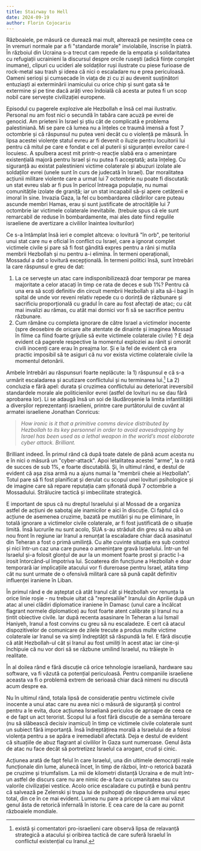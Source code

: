 ```yaml
---
title: Stairway to Hell
date: 2024-09-19
author: Florin Cojocariu
---
```

Războaiele, pe măsură ce durează mai mult, alterează pe nesimțite ceea ce în vremuri normale par a fi "standarde morale" inviolabile, înscrise în piatră. În războiul din Ucraina s-a trecut cam repede de la empatia și solidaritatea cu refugiații ucrainieni la discursul despre orcile rusești  (adică ființe complet inumane), clipuri cu ucideri ale soldaților ruși ilustrate cu piese furioase de rock-metal sau trash și ideea că nici o escaladare nu e prea periculoasă. Oameni serioși și cumsecade în viața de zi cu zi au devenit susținători entuziaști ai exterminării inamicului cu orice chip și sunt gata să te extermine și pe tine dacă arăți vreo îndoială că acesta ar putea fi un scop nobil care servește civilizației europene.

Episodul cu pagerele explozive ale Hezbollah e însă cel mai ilustrativ. Personal nu am fost nici o secundă în tabăra care acuză pe evrei de genocid. Am prieteni în Israel și știu cât de complicată e problema palestiniană. Mi se pare că lumea nu a înțeles ce traumă imensă a fost 7 octombrie și că răspunsul nu putea veni decât cu o violență pe măsură. În lipsa acestei violențe statul evreu ar fi devenit o iluzie pentru locuitorii lui pentru că mitul pe care e fondat e cel al puterii și siguranței evreilor care-l locuiesc. A spulbera acest mit printr-o reacție slabă era o amenințare existențială majoră pentru Israel și nu putea fi acceptată; asta înțeleg. Cu siguranță au existat palestinieni victime colaterale și abuzuri izolate ale soldaților evrei (unele sunt în curs de judecată în Israel). Dar moralitatea acțiunii militare violente care a urmat lui 7 octombrie nu poate fi discutată: un stat evreu slab ar fi pus în pericol întreaga populație, nu numai comunitățile izolate de graniță; iar un stat incapabil să-și apere cetățenii e imoral în sine. Invazia Gaza, la fel cu bombardarea clădirilor care puteau ascunde membri Hamas, erau și sunt justificate de atrocitățile lui 7 octombrie iar victimele colaterale inevitabile. (trebuie spus că ele sunt remarcabil de reduse în bombardamente, mai ales date fiind regulile israeliene de avertizare a civililor înaintea loviturilor)

Ce s-a întâmplat însă ieri e complet altceva: o lovitură "în orb", pe teritoriul unui stat care nu e oficial în conflict cu Israel, care a ignorat complet victimele civile și pare să fi fost gândită expres pentru a răni și mutila membrii Hezbollah și nu pentru a-i elimina. În termeni operaționali, Mossadul a dat o lovitură excepțională. În termeni politici însă, sunt întrebări la care răspunsul e greu de dat:

1. La ce servește un atac care indisponibilizează doar temporar pe marea majoritate a celor atacați în timp ce rata de deces e sub 1%? Pentru că una era să scoți definitiv din circuit membrii Hezbollah și alta să-i bagi în spital de unde vor reveni relativ repede cu o dorință de răzbunare și sacrificiu proporțională cu gradul în care au fost afectați de atac; cu cât mai invalizi au rămas, cu atât mai dornici vor fi să se sacrifice pentru răzbunare. 
2. Cum rămâne cu completa ignorare de către Israel a victimelor inocente (spre deosebire de oricare alte atentate de dinainte și imaginea Mossad în filme ca fiind foarte grijulie să evite victimele colaterale civile) ? E deja evident că pagerele respective la momentul exploziei au rănit și omorât civili inocenți care erau în preajma lor. Și e la fel de evident că era practic imposibil să te asiguri că nu vor exista victime colaterale civile la momentul detonării.

Ambele întrebări au răspunsuri foarte neplăcute: la 1) răspunsul e că s-a urmărit escaladarea și acutizare conflictului și nu terminarea lui.[^1] La 2) concluzia e fără apel: durata și cruzimea conflictului au deteriorat ireversibil standardele morale ale politicienilor evrei (astfel de lovituri nu se dau fără aprobarea lor).  Li se adaugă însă un soi de lăudăroșenie la limita infantilității a diverșilor reprezentanți israelieni, printre care purtătorului de cuvânt al armatei israeliene Jonathan Conricus:

> *How ironic is it that a primitive comms device distributed by Hezbollah to its key personnel in order to avoid eavesdropping by Israel has been used as a lethal weapon in the world’s most elaborate cyber attack. Brilliant.*

Brilliant indeed. În primul rând că după toate datele de până acum acesta nu e în nici o măsură un "cyber-attack". Apoi letalitatea acestei "arme", la o rată de succes de sub 1%, e foarte discutabilă. Și, în ultimul rând, e destul de evident că așa zisa armă nu a ajuns numai la "membrii cheie ai Hezbollah". Totul pare să fi fost planificat și derulat cu scopul unei lovituri psihologice și de imagine care să repare reputația cam șifonată după 7 octombrie  a Mossadului. Strălucire tactică și imbecilitate strategică.

E important de spus că nu dreptul Israelului și al Mossad de a organiza astfel de acțiuni de sabotaj ale inamicilor e aici în discuție. Ci faptul că o acțiune de asemenea cruzime, bazată pe mutilări și nu pe eliminare, în totală ignorare a victimelor civile colaterale, ar fi fost justificată de o situație limită. Însă lucrurile nu sunt acolo, SUA s-au străduit din greu să nu aibă un nou front în regiune iar Iranul a renunțat la escaladare chiar dacă asasinatul din Teheran a fost o primă umilință. Cu alte cuvinte situația era sub control și nici într-un caz una care punea o amenințare gravă Israelului. Într-un fel Israelul și-a folosit glonțul de aur la un moment foarte prost și practic l-a irosit întorcând-ul împotriva lui. Scoaterea din funcțiune a Hezbollah e doar temporară iar implicațiile atacului vor fi dureroase pentru Israel, atâta timp cât nu sunt urmate de o ofensivă militară care să pună capăt definitiv influenței iraniene în Liban.


În primul rând e de așteptat că atât Iranul cât și Hezbollah vor renunța la orice linie roșie - nu trebuie uitat că "represaliile" Iranului din Aprilie după un atac al unei clădiri diplomatice iraniene în Damasc (unul care a încălcat flagrant normele diplomatice) au fost foarte atent calibrate și Iranul nu a țintit obiective civile. Iar după recenta asasinare în Teheran a lui Ismail Haniyeh, Iranul a fost convins cu greu să nu escaladeze. E cert că atacul dispozitivelor de comunicare de zilele trecute a produs multe victime colaterale iar Iranul se va simți îndreptățit să răspundă la fel. E fără discuție că atât Hezbollah-ul cât și Iranul au fost umiliți în acest atac iar cine-și închipuie că nu vor dori să se răzbune umilind Israelul, nu trăiește în realitate.

În al doilea rând e fără discuție că orice tehnologie israeliană, hardware sau software, va fi văzută ca potențial periculoasă. Pentru companiile israeliene aceasta va fi o problemă extrem de serioasă chiar dacă nimeni nu discută acum despre ea.

Nu în ultimul rând, totala lipsă de considerație pentru victimele civile inocente a unui atac care nu avea nici o măsură de siguranță și control pentru a le evita, duce acțiunea Israeliană periculos de aproape de ceea ce e de fapt un act terorist. Scopul lui a fost fără discuție de a semăna teroare (nu să slăbească decisiv inamicul)  în timp ce victimele civile colaterale sunt un subiect fără importanță. Însă îndreptățirea morală a Israelului de a folosi violența pentru a se apăra e iremediabil afectată. Deja e destul de evident că situațiile de abuz flagrant al civililor în Gaza sunt numeroase. Genul ăsta de atac nu face decât să portretizez Israelul ca arogant, crud și cinic. 

Acțiunea arată de fapt felul în care Israelul, una din ultimele democrații reale funcționale din lume, alunecă încet, în timp de război, într-o retorică bazată pe cruzime și triumfalism. La mii de kilometri distanță Ucraina e de mult într-un astfel de discurs care nu are nimic de-a face cu umanitatea sau cu valorile civilizației vestice. Acolo orice escaladare cu putință e bună pentru că salvează pe Zelenski și trupa lui de psihopați de răspunderea unui eșec total, din ce în ce mai evident. Lumea nu pare a pricepe că am mai văzut genul ăsta de retorică infernală în istorie. E cea care de la care au pornit războaiele mondiale.

[^1]: există și comentatori pro-israelieni care observă lipsa de relavanță strategică a atacului și oribirea tactică de care suferă Israelul în conflictul existențial cu Iranul.
